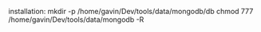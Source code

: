 installation:
mkdir -p /home/gavin/Dev/tools/data/mongodb/db
chmod 777 /home/gavin/Dev/tools/data/mongodb -R
